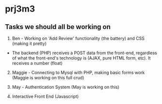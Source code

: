 # prj3m3

## Tasks we should all be working on

1. Ben - Working on 'Add Review' functionality (the battery) and CSS (making it pretty)
- The backend (PHP) receives a POST data from the front-end, regardless of what the front-end's technology is (AJAX, pure HTML form, etc). It receives a number (float)

2. Maggie - Connecting to Mysql with PHP, making basic forms work (Maggie is working on this full crud)

3. May - Authentication System (May is working on this)

4. Interactive Front End (Javascript)



